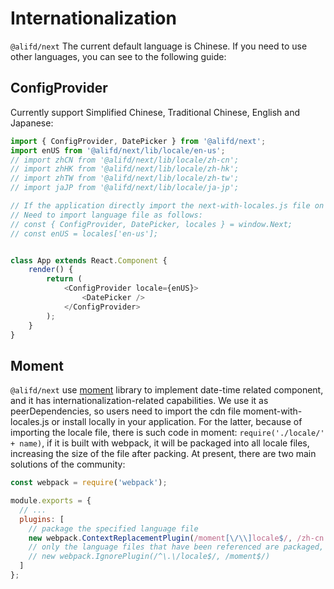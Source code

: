 # Internationalization

`@alifd/next` The current default language is Chinese. If you need to use other languages, you can see to the following guide:

## ConfigProvider

Currently support Simplified Chinese, Traditional Chinese, English and Japanese:

``` js
import { ConfigProvider, DatePicker } from '@alifd/next';
import enUS from '@alifd/next/lib/locale/en-us';
// import zhCN from '@alifd/next/lib/locale/zh-cn';
// import zhHK from '@alifd/next/lib/locale/zh-hk';
// import zhTW from '@alifd/next/lib/locale/zh-tw';
// import jaJP from '@alifd/next/lib/locale/ja-jp';

// If the application directly import the next-with-locales.js file on cdn
// Need to import language file as follows:
// const { ConfigProvider, DatePicker, locales } = window.Next;
// const enUS = locales['en-us'];


class App extends React.Component {
    render() {
        return (
            <ConfigProvider locale={enUS}>
                <DatePicker />
            </ConfigProvider>
        );
    }
}
```

## Moment

`@alifd/next` use [moment](https://github.com/moment/moment) library to implement date-time related component, and it has internationalization-related capabilities. We use it as peerDependencies, so users need to import the cdn file moment-with-locales.js or install locally in your application. For the latter, because of importing the locale file, there is such code in moment: `require('./locale/' + name)`, if it is built with webpack, it will be packaged into all locale files, increasing the size of the file after packing. At present, there are two main solutions of the community:


``` js
const webpack = require('webpack');

module.exports = {
  // ...
  plugins: [
    // package the specified language file
    new webpack.ContextReplacementPlugin(/moment[\/\\]locale$/, /zh-cn|ja/)
    // only the language files that have been referenced are packaged, and the application needs to be added as follows: `import 'moment/locale/zh-cn';`
    // new webpack.IgnorePlugin(/^\.\/locale$/, /moment$/)
  ]
};
```
